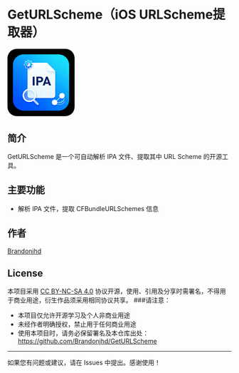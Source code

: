 # GetURLScheme（iOS URLScheme提取器）
<img src="image.png" alt="icon" width="30%">

## 简介
GetURLScheme 是一个可自动解析 IPA 文件、提取其中 URL Scheme 的开源工具。

## 主要功能
- 解析 IPA 文件，提取 CFBundleURLSchemes 信息

## 作者
[Brandonjhd](https://github.com/Brandonjhd)

## License
本项目采用 [CC BY-NC-SA 4.0](https://creativecommons.org/licenses/by-nc-sa/4.0/deed.zh) 协议开源，使用、引用及分享时需署名，不得用于商业用途，衍生作品须采用相同协议共享。
###请注意：
- 本项目仅允许开源学习及个人非商业用途
- 未经作者明确授权，禁止用于任何商业用途
- 使用本项目时，请务必保留署名及本仓库出处：https://github.com/Brandonjhd/GetURLScheme

---

如果您有问题或建议，请在 Issues 中提出。感谢使用！
